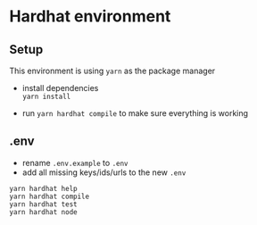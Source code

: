 # Hardhat environment

## Setup

This environment is using `yarn` as the package manager

-   install dependencies <br>
    `yarn install` <br>

-   run `yarn hardhat compile` to make sure everything is working

## .env

-   rename `.env.example` to `.env`
-   add all missing keys/ids/urls to the new `.env`

```shell
yarn hardhat help
yarn hardhat compile
yarn hardhat test
yarn hardhat node
```
